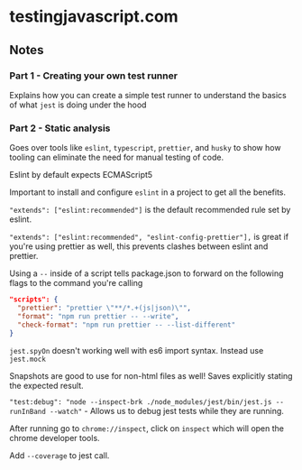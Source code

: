 # testingjavascript.com

## Notes

### Part 1 - Creating your own test runner

Explains how you can create a simple test runner to understand the basics of what `jest` is doing under the hood

### Part 2 - Static analysis

Goes over tools like `eslint`, `typescript`, `prettier`, and `husky` to show how tooling can eliminate the need for manual testing of code.

Eslint by default expects ECMAScript5

Important to install and configure `eslint` in a project to get all the benefits.

`"extends": ["eslint:recommended"]` is the default recommended rule set by eslint.

`"extends": ["eslint:recommended", "eslint-config-prettier"],` is great if you're using prettier as well, this prevents clashes between eslint and prettier.

Using a `--` inside of a script tells package.json to forward on the following flags to the command you're calling

```json
"scripts": {
  "prettier": "prettier \"**/*.+(js|json)\"",
  "format": "npm run prettier -- --write",
  "check-format": "npm run prettier -- --list-different"
}
```

`jest.spyOn` doesn't working well with es6 import syntax. Instead use `jest.mock`

Snapshots are good to use for non-html files as well! Saves explicitly stating the expected result.

`"test:debug": "node --inspect-brk ./node_modules/jest/bin/jest.js --runInBand --watch"` - Allows us to debug jest tests while they are running.

After running go to `chrome://inspect`, click on `inspect` which will open the chrome developer tools.

Add `--coverage` to jest call.
